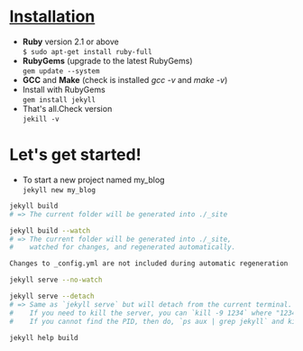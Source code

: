 # [Installation](https://jekyllrb.com/docs/installation/)

* **Ruby** version 2.1 or above\
`$ sudo apt-get install ruby-full`
* **RubyGems** (upgrade to the latest RubyGems)\
`gem update --system`
* **GCC** and **Make** (check is installed *gcc -v* and *make -v*)
* Install with RubyGems\
`gem install jekyll`
* That's all.Check version\
`jekill -v`

# Let's get started!

* To start a new project named my_blog\
`jekyll new my_blog`

```bash
jekyll build
# => The current folder will be generated into ./_site

jekyll build --watch
# => The current folder will be generated into ./_site,
#    watched for changes, and regenerated automatically.

Changes to _config.yml are not included during automatic regeneration

jekyll serve --no-watch

jekyll serve --detach
# => Same as `jekyll serve` but will detach from the current terminal.
#    If you need to kill the server, you can `kill -9 1234` where "1234" is the PID.
#    If you cannot find the PID, then do, `ps aux | grep jekyll` and kill the instance.

jekyll help build
```